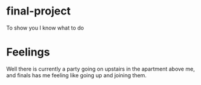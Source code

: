 # final-project
To show you I know what to do 
# Feelings
Well there is currently a party going on upstairs in the apartment above me, and finals has me feeling like going up and joining them.
